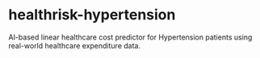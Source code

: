 # healthrisk-hypertension
AI-based linear healthcare cost predictor for Hypertension patients using real-world healthcare expenditure data.
